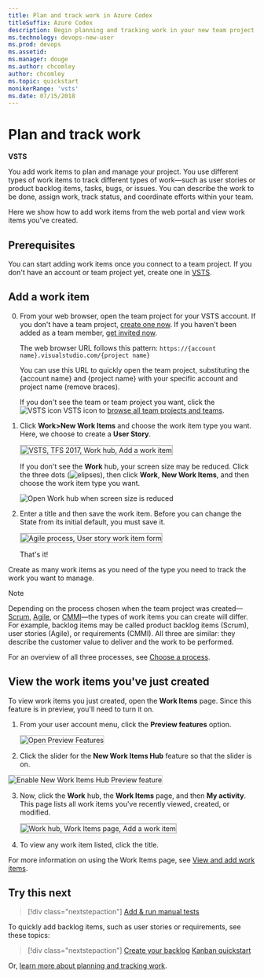 ```yaml
---
title: Plan and track work in Azure Codex
titleSuffix: Azure Codex
description: Begin planning and tracking work in your new team project in Azure Codex  
ms.technology: devops-new-user 
ms.prod: devops
ms.assetid: 
ms.manager: douge
ms.author: chcomley
author: chcomley
ms.topic: quickstart
monikerRange: 'vsts'
ms.date: 07/15/2018
---
```


# Plan and track work 

**VSTS**

You add work items to plan and manage your project. You use different types of work items to track different types of work&mdash;such as user stories or product backlog items, tasks, bugs, or issues. You can describe the work to be done, assign work, track status, and coordinate efforts within your team.

Here we show how to add work items from the web portal and view work items you've created.

<a id="define-new-work">  </a>

## Prerequisites

You can start adding work items once you connect to a team project. If you don't have an account or  team project yet, create one in [VSTS](sign-up-invite-teammates.md).

## Add a work item

0. From your web browser, open the team project for your VSTS account. If you don't have a team project, [create one now](sign-up-invite-teammates.md). If you haven't been added as a team member, [get invited now](sign-up-invite-teammates.md#invite-others).

   The web browser URL follows this pattern: ```https://{account name}.visualstudio.com/{project name}```

   You can use this URL to quickly open the team project, substituting the {account name} and {project name} with your specific account and project name (remove braces).

   If you don't see the team or team project you want, click the ![VSTS icon](../work/_img/icons/project-icon.png) VSTS icon to [browse all team projects and teams](account-home-pages.md).

2.	Click **Work>New Work Items** and choose the work item type you want.  Here, we choose to create a **User Story**. 

	<img src="../work/backlogs/_img/add-work-items-choose-user-story.png" alt="VSTS, TFS 2017, Work hub, Add a work item" style="border: 2px solid #C3C3C3;" /> 

	If you don't see the **Work** hub, your screen size may be reduced. Click the three dots (![elipses](../_shared/_img/ellipses-reduced-screen-size.png)), then click **Work**, **New Work Items**, and then choose the work item type you want. 

	![Open Work hub when screen size is reduced](_img/plan-track-work/open-work-hub-reduced-screen-size.png) 

3. Enter a title and then save the work item. Before you can change the State from its initial default, you must save it.  

	<img src="../work/backlogs/_img/add-new-work-item-vsts-user-story.png" alt="Agile process, User story work item form" style="border: 2px solid #C3C3C3;" />  

	That's it! 

Create as many work items as you need of the type you need to track the work you want to manage.  


>[!NOTE]  
>Depending on the process chosen when the team project was created&mdash;[Scrum](../work/work-items/guidance/scrum-process.md), 
[Agile](../work/work-items/guidance/agile-process.md), or [CMMI](../work/work-items/guidance/cmmi-process.md)&mdash;the types of work items you can create will differ. For example, backlog items may be called product backlog items (Scrum), user stories (Agile), or requirements (CMMI). All three are similar: they describe the customer value to deliver and the work to be performed.
>
> For an overview of all three processes, see [Choose a process](../work/work-items/guidance/choose-process.md). 


## View the work items you've just created  

To view work items you just created, open the **Work Items** page. Since this feature is in preview, you'll need to turn it on. 

1. From your user account menu, click the **Preview features** option.   

   <img src="../_shared/_img/preview-features-open.png" alt="Open Preview Features" style="border: 1px solid #C3C3C3;" /> 

2. Click the slider for the **New Work Items Hub** feature so that the slider is on.

  <img src="_img/plan-track-work/turn-on-new-work-items-hub.png" alt="Enable New Work Items Hub Preview feature" style="border: 1px solid #C3C3C3;" /> 

3. Now, click the **Work** hub, the **Work Items** page, and then **My activity**. This page lists all work items you've recently viewed, created, or modified.

   <img src="_img/plan-track-work/view-work-item-activity.png" alt="Work hub, Work Items page, Add a work item" style="border: 2px solid #C3C3C3;" />

4. To view any work item listed, click the title.

For more information on using the Work Items page, see [View and add work items](../work/work-items/view-add-work-items.md).

## Try this next

> [!div class="nextstepaction"]
> [Add & run manual tests](add-run-manual-tests.md)

To quickly add backlog items, such as user stories or requirements, see these topics:
> [!div class="nextstepaction"]
> [Create your backlog](../work/backlogs/create-your-backlog.md)
> [Kanban quickstart](../work/kanban/kanban-quickstart.md)

Or, [learn more about planning and tracking work](../work/work-items/index.md).
